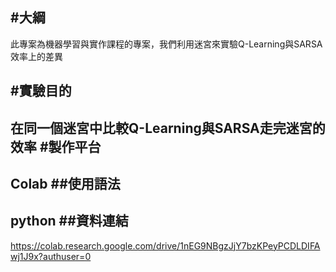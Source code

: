 #大綱
---
此專案為機器學習與實作課程的專案，我們利用迷宮來實驗Q-Learning與SARSA效率上的差異

#實驗目的
---
在同一個迷宮中比較Q-Learning與SARSA走完迷宮的效率
#製作平台
---
Colab
##使用語法
---
python
##資料連結
---
https://colab.research.google.com/drive/1nEG9NBgzJjY7bzKPeyPCDLDIFAwj1J9x?authuser=0
